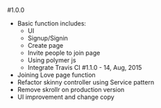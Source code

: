 #1.0.0
  - Basic function includes:
    + UI
    + Signup/Signin
    + Create page
    + Invite people to join page
    + Using polymer js
    + Integrate Travis CI
#1.1.0 - 14, Aug, 2015
  - Joining Love page function
  - Refactor skinny controller using Service pattern
  - Remove skrollr on production version
  - UI improvement and change copy

